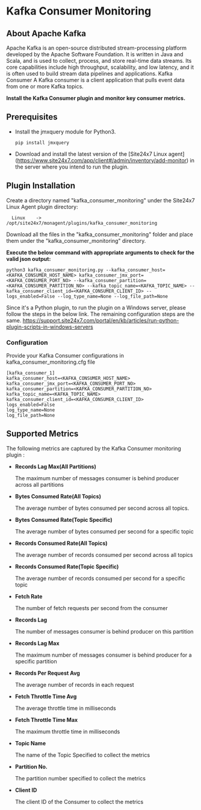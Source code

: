 # **Kafka Consumer Monitoring**

## About Apache Kafka
Apache Kafka is an open-source distributed stream-processing platform developed by the Apache Software Foundation. It is written in Java and Scala, and is used to collect, process, and store real-time data streams. Its core capabilities include high throughput, scalability, and low latency, and it is often used to build stream data pipelines and applications.
Kafka Consumer
A Kafka consumer is a client application that pulls event data from one or more Kafka topics. 

**Install the Kafka Consumer plugin and monitor key consumer metrics.**

## Prerequisites
- Install the jmxquery module for Python3.

    ```
    pip install jmxquery
    ```
- Download and install the latest version of the [Site24x7 Linux agent] (https://www.site24x7.com/app/client#/admin/inventory/add-monitor) in the server where you intend to run the plugin.


## Plugin Installation

Create a directory named "kafka_consumer_monitoring" under the Site24x7 Linux Agent plugin directory:
```
  Linux    ->   /opt/site24x7/monagent/plugins/kafka_consumer_monitoring
  ```
Download all the files in the "kafka_consumer_monitoring" folder and place them under the "kafka_consumer_monitoring" directory.

**Execute the below command with appropriate arguments to check for the valid json output:**

```
python3 kafka_consumer_monitoring.py --kafka_consumer_host=<KAFKA_CONSUMER_HOST_NAME> kafka_consumer_jmx_port=<KAFKA_CONSUMER_PORT_NO> --kafka_consumer_partition=<KAFKA_CONSUMER_PARTITION_NO> --kafka_topic_name=<KAFKA_TOPIC_NAME> --kafka_consumer_client_id=<KAFKA_CONSUMER_CLIENT_ID> --logs_enabled=False --log_type_name=None --log_file_path=None
```

Since it's a Python plugin, to run the plugin on a Windows server, please follow the steps in the below link. The remaining configuration steps are the same. https://support.site24x7.com/portal/en/kb/articles/run-python-plugin-scripts-in-windows-servers

### Configuration
Provide your Kafka Consumer configurations in kafka_consumer_monitoring.cfg file

```
[kafka_consumer_1]
kafka_consumer_host=<KAFKA_CONSUMER_HOST_NAME>
kafka_consumer_jmx_port=<KAFKA_CONSUMER_PORT_NO>
kafka_consumer_partition=<KAFKA_CONSUMER_PARTITION_NO>
kafka_topic_name=<KAFKA_TOPIC_NAME>
kafka_consumer_client_id=<KAFKA_CONSUMER_CLIENT_ID>
logs_enabled=False
log_type_name=None
log_file_path=None
```

## Supported Metrics
The following metrics are captured by the Kafka Consumer monitoring plugin :

- **Records Lag Max(All Partitions)**

    The maximum number of messages consumer is behind producer across all partitions
- **Bytes Consumed Rate(All Topics)**

    The average number of bytes consumed per second across all topics.
- **Bytes Consumed Rate(Topic Specific)**

    The average number of bytes consumed per second for a specific topic

- **Records Consumed Rate(All Topics)**

    The average number of records consumed per second across all topics
- **Records Consumed Rate(Topic Specific)**

    The average number of records consumed per second for a specific topic
- **Fetch Rate**

    The number of fetch requests per second from the consumer
- **Records Lag**

    The number of messages consumer is behind producer on this partition

- **Records Lag Max**

    The maximum number of messages consumer is behind producer for a specific partition

- **Records Per Request Avg**

    The average number of records in each request
- **Fetch Throttle Time Avg**

    The average throttle time in milliseconds
- **Fetch Throttle Time Max**

    The maximum throttle time in milliseconds
- **Topic Name**

    The name of the Topic Specified to collect the metrics
- **Partition No.**

    The partition number specified to collect the metrics
- **Client ID**
 
    The client ID of the Consumer to collect the metrics

